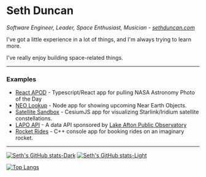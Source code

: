 # Seth Duncan
_Software Engineer, Leader, Space Enthusiast, Musician - [sethduncan.com](http://sethduncan.com)_

I've got a little experience in a lot of things, and I'm always trying to learn more. 

I've really enjoy building space-related things.

***

### Examples

* [React APOD](https://github.com/DJSethDuncan/react-apod) - Typescript/React app for pulling NASA Astronomy Photo of the Day
* [NEO Lookup](https://github.com/DJSethDuncan/neo-lookup) - Node app for showing upcoming Near Earth Objects.
* [Satellite Sandbox](https://github.com/DJSethDuncan/satellite-sandbox) - CesiumJS app for visualizing Starlink/Iridium satellite constellations.
* [LAPO API](https://github.com/lake-afton-public-observatory/lapo-api) - A data API sponsored by [Lake Afton Public Observatory](https://github.com/lake-afton-public-observatory)
* [Rocket Rides](https://github.com/DJSethDuncan/Rocket-Rides) - C++ console app for booking rides on an imaginary rocket.

<!--
**DJSethDuncan/DJSethDuncan** is a ✨ _special_ ✨ repository because its `README.md` (this file) appears on your GitHub profile.

Here are some ideas to get you started:

- 🔭 I’m currently working on ...
- 🌱 I’m currently learning ...
- 👯 I’m looking to collaborate on ...
- 🤔 I’m looking for help with ...
- 💬 Ask me about ...
- 📫 How to reach me: ...
- 😄 Pronouns: ...
- ⚡ Fun fact: ...
-->

***

[![Seth's GitHub stats-Dark](https://github-readme-stats.vercel.app/api?username=djsethduncan&show_iconscount_private=true&show_icons=true&hide_border=true&theme=dracula)](https://github.com/anuraghazra/github-readme-stats#gh-dark-mode-only)
[![Seth's GitHub stats-Light](https://github-readme-stats.vercel.app/api?username=djsethduncan&count_private=true&show_icons=true&theme=default#gh-light-mode-only)](https://github.com/anuraghazra/github-readme-stats#gh-light-mode-only)

[![Top Langs](https://github-readme-stats.vercel.app/api/top-langs/?username=djsethduncan&layout=donut&langs_count=8&theme=dracula&hide_border=true)](https://github.com/anuraghazra/github-readme-stats)
